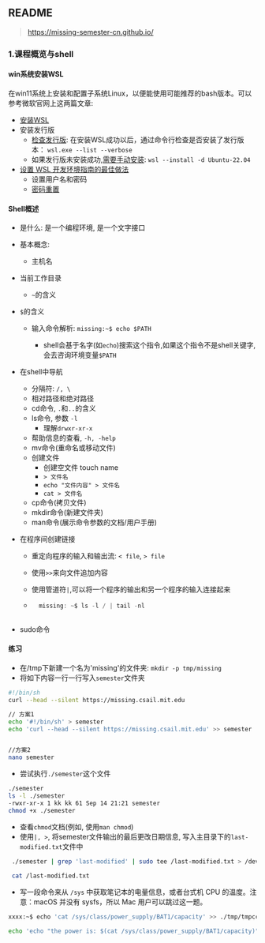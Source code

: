 
## README

> <https://missing-semester-cn.github.io/>



### 1.课程概览与shell

#### win系统安装WSL

在win11系统上安装和配置子系统Linux，以便能使用可能推荐的bash版本。可以参考微软官网上这两篇文章:

* [安装WSL](https://learn.microsoft.com/zh-cn/windows/wsl/install)
* 安装发行版
  * [检查发行版](https://learn.microsoft.com/zh-cn/windows/wsl/install#check-which-version-of-wsl-you-are-running): 在安装WSL成功以后，通过命令行检查是否安装了发行版本： `wsl.exe --list --verbose`
  * 如果发行版未安装成功,[需要手动安装](https://learn.microsoft.com/zh-cn/windows/wsl/install#:~:text=%E8%AF%B7%E5%B0%9D%E8%AF%95%E8%BF%90%E8%A1%8C%20wsl%20%2D%2Dlist%20%2D%2Donline%20%E4%BB%A5%E6%9F%A5%E7%9C%8B%E5%8F%AF%E7%94%A8%E5%8F%91%E8%A1%8C%E7%89%88%E5%88%97%E8%A1%A8%E5%B9%B6%E8%BF%90%E8%A1%8C%20wsl%20%2D%2Dinstall%20%2Dd%20%3CDistroName%3E%20%E4%BB%A5%E5%AE%89%E8%A3%85%E5%8F%91%E8%A1%8C%E7%89%88): `wsl --install -d Ubuntu-22.04`
* [设置 WSL 开发环境指南的最佳做法](https://learn.microsoft.com/zh-cn/windows/wsl/setup/environment#set-up-your-linux-username-and-password)
  * 设置用户名和密码
  * [密码重置](https://learn.microsoft.com/zh-cn/windows/wsl/setup/environment#set-up-your-linux-username-and-password:~:text=%E7%A1%AE%E8%AE%A4%E6%96%B0%E5%AF%86%E7%A0%81%E3%80%82-,%E5%A6%82%E6%9E%9C%E5%BF%98%E8%AE%B0%E4%BA%86%20Linux%20%E5%88%86%E5%8F%91%E7%89%88%E7%9A%84%E5%AF%86%E7%A0%81%EF%BC%9A,-%E8%AF%B7%E6%89%93%E5%BC%80%20PowerShell)



#### Shell概述

* 是什么:  是一个编程环境, 是一个文字接口

* 基本概念:

  * 主机名
  
* 当前工作目录
  * `~`的含义
  
* `$`的含义
  * 输入命令解析: `missing:~$ echo $PATH`

    * shell会基于名字(如`echo`)搜索这个指令,如果这个指令不是shell关键字,会去咨询环境变量`$PATH`

* 在shell中导航

    * 分隔符: `/, \`
    * 相对路径和绝对路径
    * cd命令, `.`和`..`的含义
    * ls命令, 参数 `-l`
      * 理解`drwxr-xr-x`
    * 帮助信息的查看, `-h, -help`
    * mv命令(重命名或移动文件)
    * 创建文件
      * 创建空文件 touch name
      * `> 文件名`
      * `echo "文件内容" > 文件名`
      * `cat > 文件名`
    * cp命令(拷贝文件)
    * mkdir命令(新建文件夹)
    * man命令(展示命令参数的文档/用户手册)
    
* 在程序间创建链接

    * 重定向程序的输入和输出流: `< file`, `> file`

    * 使用`>>`来向文件追加内容

    * 使用管道符`|`,可以将一个程序的输出和另一个程序的输入连接起来

    * ```js
        missing: ~$ ls -l / | tail -nl
        
        ```

* sudo命令

#### 练习

* 在/tmp下新建一个名为'missing'的文件夹: `mkdir -p tmp/missing`
* 将如下内容一行一行写入`semester`文件夹

```bash
#!/bin/sh
curl --head --silent https://missing.csail.mit.edu
```



```bash
// 方案1
echo '#!/bin/sh' > semester
echo 'curl --head --silent https://missing.csail.mit.edu' >> semester


//方案2
nano semester

```

* 尝试执行`./semester`这个文件

```bash
./semester
ls -l ./semester
-rwxr-xr-x 1 kk kk 61 Sep 14 21:21 semester
chmod +x ./semester

```



* 查看`chmod`文档(例如, 使用`man chmod`)
* 使用`|, >`, 将semester文件输出的最后更改日期信息, 写入主目录下的`last-modified.txt`文件中

```bash
 ./semester | grep 'last-modified' | sudo tee /last-modified.txt > /dev/null
 
 cat /last-modified.txt
```



* 写一段命令来从 `/sys` 中获取笔记本的电量信息，或者台式机 CPU 的温度。注意：macOS 并没有 sysfs，所以 Mac 用户可以跳过这一题。

```bash
xxxx:~$ echo 'cat /sys/class/power_supply/BAT1/capacity' >> ./tmp/tmpcc

echo 'echo "the power is: $(cat /sys/class/power_supply/BAT1/capacity)"' >> your_script.sh
```

